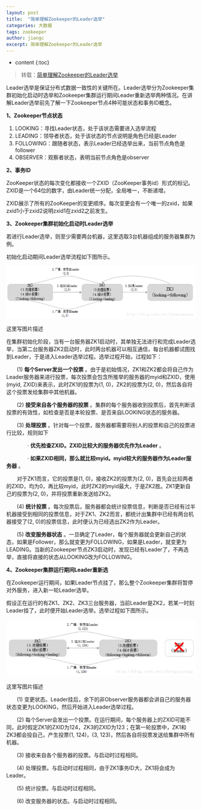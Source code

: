 ```yaml
---
layout: post
title:  "简单理解Zookeeper的Leader选举"
categories: 大数据
tags: zookeeper
author: jiangc
excerpt: 简单理解Zookeeper的Leader选举
---
```

* content
{:toc}

>  转载：[简单理解Zookeeper的Leader选举](https://blog.csdn.net/chengyuqiang/article/details/79190061)

Leader选举是保证分布式数据一致性的关键所在。Leader选举分为Zookeeper集群初始化启动时选举和Zookeeper集群运行期间Leader重新选举两种情况。在讲解Leader选举前先了解一下Zookeeper节点4种可能状态和事务ID概念。

**1、Zookeeper节点状态**

1. LOOKING：寻找Leader状态，处于该状态需要进入选举流程
2. LEADING：领导者状态，处于该状态的节点说明是角色已经是Leader
3. FOLLOWING：跟随者状态，表示Leader已经选举出来，当前节点角色是follower
4. OBSERVER：观察者状态，表明当前节点角色是observer

**2、事务ID**

ZooKeeper状态的每次变化都接收一个ZXID（ZooKeeper事务id）形式的标记。ZXID是一个64位的数字，由Leader统一分配，全局唯一，不断递增。

ZXID展示了所有的ZooKeeper的变更顺序。每次变更会有一个唯一的zxid，如果zxid1小于zxid2说明zxid1在zxid2之前发生。

**3、Zookeeper集群初始化启动时Leader选举**

若进行Leader选举，则至少需要两台机器，这里选取3台机器组成的服务器集群为例。

初始化启动期间Leader选举流程如下图所示。

![image](/images/2018\01\zookeeper\1569798522710.jpg "image")

这里写图片描述

在集群初始化阶段，当有一台服务器ZK1启动时，其单独无法进行和完成Leader选举，当第二台服务器ZK2启动时，此时两台机器可以相互通信，每台机器都试图找到Leader，于是进入Leader选举过程。选举过程开始，过程如下：

　　(1)  **每个Server发出一个投票** 。由于是初始情况，ZK1和ZK2都会将自己作为Leader服务器来进行投票，每次投票会包含所推举的服务器的myid和ZXID，使用(myid, ZXID)来表示，此时ZK1的投票为(1, 0)，ZK2的投票为(2, 0)，然后各自将这个投票发给集群中其他机器。

　　(2)  **接受来自各个服务器的投票** 。集群的每个服务器收到投票后，首先判断该投票的有效性，如检查是否是本轮投票、是否来自LOOKING状态的服务器。

　　(3)  **处理投票** 。针对每一个投票，服务器都需要将别人的投票和自己的投票进行比较，规则如下

　　　　·  **优先检查ZXID。ZXID比较大的服务器优先作为Leader** 。

　　　　·  **如果ZXID相同，那么就比较myid。myid较大的服务器作为Leader服务器** 。

　　对于ZK1而言，它的投票是(1, 0)，接收ZK2的投票为(2, 0)，首先会比较两者的ZXID，均为0，再比较myid，此时ZK2的myid最大，于是ZK2胜。ZK1更新自己的投票为(2, 0)，并将投票重新发送给ZK2。

　　(4)  **统计投票** 。每次投票后，服务器都会统计投票信息，判断是否已经有过半机器接受到相同的投票信息，对于ZK1、ZK2而言，都统计出集群中已经有两台机器接受了(2, 0)的投票信息，此时便认为已经选出ZK2作为Leader。

　　(5)  **改变服务器状态** 。一旦确定了Leader，每个服务器就会更新自己的状态，如果是Follower，那么就变更为FOLLOWING，如果是Leader，就变更为LEADING。当新的Zookeeper节点ZK3启动时，发现已经有Leader了，不再选举，直接将直接的状态从LOOKING改为FOLLOWING。

**4、Zookeeper集群运行期间Leader重新选**

在Zookeeper运行期间，如果Leader节点挂了，那么整个Zookeeper集群将暂停对外服务，进入新一轮Leader选举。

假设正在运行的有ZK1、ZK2、ZK3三台服务器，当前Leader是ZK2，若某一时刻Leader挂了，此时便开始Leader选举。选举过程如下图所示。

![image](/images/2018\01\zookeeper\1569798522718.jpg "image")

这里写图片描述

　　(1) 变更状态。Leader挂后，余下的非Observer服务器都会讲自己的服务器状态变更为LOOKING，然后开始进入Leader选举过程。

　　(2) 每个Server会发出一个投票。在运行期间，每个服务器上的ZXID可能不同，此时假定ZK1的ZXID为124，ZK3的ZXID为123；在第一轮投票中，ZK1和ZK3都会投自己，产生投票(1, 124)，(3, 123)，然后各自将投票发送给集群中所有机器。

　　(3) 接收来自各个服务器的投票。与启动时过程相同。

　　(4) 处理投票。与启动时过程相同，由于ZK1事务ID大，ZK1将会成为Leader。

　　(5) 统计投票。与启动时过程相同。

　　(6) 改变服务器的状态。与启动时过程相同。
